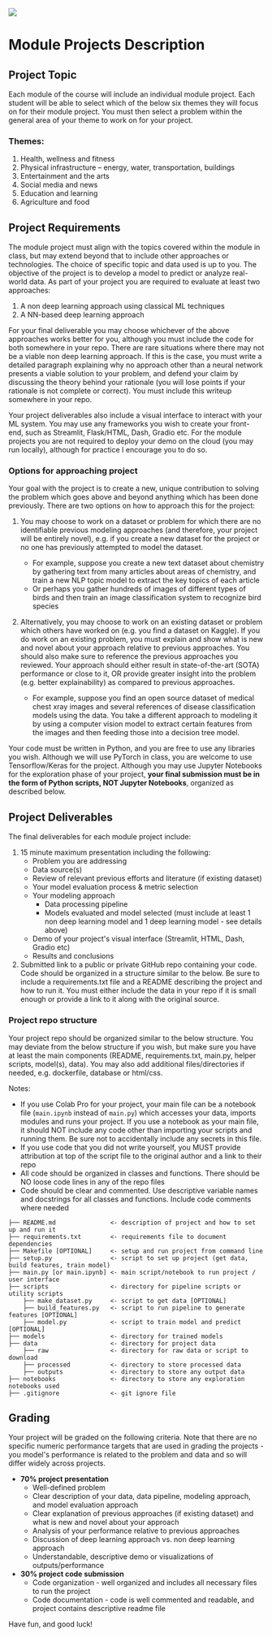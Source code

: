 ![](https://storage.googleapis.com/aipi_datasets/Duke-AIPI-Logo.png)

# Module Projects Description


## Project Topic
Each module of the course will include an individual module project.  Each student will be able to select which of the below six themes they will focus on for their module project.  You must then select a problem within the general area of your theme to work on for your project.

### Themes:
1)	Health, wellness and fitness
2)	Physical infrastructure – energy, water, transportation, buildings
3)	Entertainment and the arts
4)	Social media and news
5)	Education and learning
6)	Agriculture and food

## Project Requirements
The module project must align with the topics covered within the module in class, but may extend beyond that to include other approaches or technologies.  The choice of specific topic and data used is up to you.  The objective of the project is to develop a model to predict or analyze real-world data.  As part of your project you are required to evaluate at least two approaches:
1) A non deep learning approach using classical ML techniques
2) A NN-based deep learning approach  

For your final deliverable you may choose whichever of the above approaches works better for you, although you must include the code for both somewhere in your repo.  There are rare situations where there may not be a viable non deep learning approach.  If this is the case, you must write a detailed paragraph explaining why no approach other than a neural network presents a viable solution to your problem, and defend your claim by discussing the theory behind your rationale (you will lose points if your rationale is not complete or correct).  You must include this writeup somewhere in your repo.

Your project deliverables also include a visual interface to interact with your ML system.   You may use any frameworks you wish to create your front-end, such as Streamlit, Flask/HTML, Dash, Gradio etc.  For the module projects you are not required to deploy your demo on the cloud (you may run locally), although for practice I encourage you to do so.

### Options for approaching project
Your goal with the project is to create a new, unique contribution to solving the problem which goes above and beyond anything which has been done previously.  There are two options on how to approach this for the project:  
1)	You may choose to work on a dataset or problem for which there are no identifiable previous modeling approaches (and therefore, your project will be entirely novel), e.g. if you create a new dataset for the project or no one has previously attempted to model the dataset.
    - For example, suppose you create a new text dataset about chemistry by gathering text from many articles about areas of chemistry, and train a new NLP topic model to extract the key topics of each article
    - Or perhaps you gather hundreds of images of different types of birds and then train an image classification system to recognize bird species  

2)	Alternatively, you may choose to work on an existing dataset or problem which others have worked on (e.g. you find a dataset on Kaggle).  If you do work on an existing problem, you must explain and show what is new and novel about your approach relative to previous approaches.  You should also make sure to reference the previous approaches you reviewed.  Your approach should either result in state-of-the-art (SOTA) performance or close to it, OR provide greater insight into the problem (e.g. better explainability) as compared to previous approaches.
    - For example, suppose you find an open source dataset of medical chest xray images and several references of disease classification models using the data.  You take a different approach to modeling it by using a computer vision model to extract certain features from the images and then feeding those into a decision tree model.

Your code must be written in Python, and you are free to use any libraries you wish.  Although we will use PyTorch in class, you are welcome to use Tensorflow/Keras for the project.  Although you may use Jupyter Notebooks for the exploration phase of your project, **your final submission must be in the form of Python scripts, NOT Jupyter Notebooks**, organized as described below.  

## Project Deliverables
The final deliverables for each module project include:  
1) 15 minute maximum presentation including the following:  
    - Problem you are addressing  
    - Data source(s)
    - Review of relevant previous efforts and literature (if existing dataset)
    - Your model evaluation process & metric selection
    - Your modeling approach
        - Data processing pipeline  
        - Models evaluated and model selected (must include at least 1 non deep learning model and 1 deep learning model - see details above)
    - Demo of your project's visual interface (Streamlit, HTML, Dash, Gradio etc)  
    - Results and conclusions
2) Submitted link to a public or private GitHub repo containing your code.  Code should be organized in a structure similar to the below.  Be sure to include a requirements.txt file and a README describing the project and how to run it.  You must either include the data in your repo if it is small enough or provide a link to it along with the original source.

### Project repo structure
Your project repo should be organized similar to the below structure.  You may deviate from the below structure if you wish, but make sure you have at least the main components (README, requirements.txt, main.py, helper scripts, model(s), data).  You may also add additional files/directories if needed, e.g. dockerfile, database or html/css.

Notes:  
- If you use Colab Pro for your project, your main file can be a notebook file (`main.ipynb` instead of `main.py`) which accesses your data, imports modules and runs your project.  If you use a notebook as your main file, it should NOT include any code other than importing your scripts and running them.  Be sure not to accidentally include any secrets in this file.  
- If you use code that you did not write yourself, you MUST provide attribution at top of the script file to the original author and a link to their repo 
- All code should be organized in classes and functions.  There should be NO loose code lines in any of the repo files 
- Code should be clear and commented.  Use descriptive variable names and docstrings for all classes and functions.  Include code comments where needed

```
├── README.md               <- description of project and how to set up and run it
├── requirements.txt        <- requirements file to document dependencies
├── Makefile [OPTIONAL]     <- setup and run project from command line
├── setup.py                <- script to set up project (get data, build features, train model)
├── main.py [or main.ipynb] <- main script/notebook to run project / user interface
├── scripts                 <- directory for pipeline scripts or utility scripts
    ├── make_dataset.py     <- script to get data [OPTIONAL]
    ├── build_features.py   <- script to run pipeline to generate features [OPTIONAL]
    ├── model.py            <- script to train model and predict [OPTIONAL]
├── models                  <- directory for trained models
├── data                    <- directory for project data
    ├── raw                 <- directory for raw data or script to download
    ├── processed           <- directory to store processed data
    ├── outputs             <- directory to store any output data
├── notebooks               <- directory to store any exploration notebooks used
├── .gitignore              <- git ignore file
```

## Grading
Your project will be graded on the following criteria.  Note that there are no specific numeric performance targets that are used in grading the projects - you model's performance is related to the problem and data and so will differ widely across projects.

- **70% project presentation**
    - Well-defined problem
    - Clear description of your data, data pipeline, modeling approach, and model evaluation approach
    - Clear explanation of previous approaches (if existing dataset) and what is new and novel about your approach
    - Analysis of your performance relative to previous approaches  
    - Discussion of deep learning approach vs. non deep learning approach
    - Understandable, descriptive demo or visualizations of outputs/performance  
- **30% project code submission**  
    - Code organization - well organized and includes all necessary files to run the project
    - Code documentation - code is well commented and readable, and project contains descriptive readme file


Have fun, and good luck!